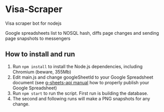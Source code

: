 # Visa-Scraper
Visa scraper bot for nodejs

Google spreadsheets list to NOSQL hash, diffs page changes and sending page snapshots to messengers

## How to install and run

1. Run `npm install` to install the Node.js dependencies, including Chromium (beware, 355Mb)
2. Edit main.js and change googleSheetId to your Google Spreadsheet document (see [g-sheets-api manual](https://github.com/bpk68/g-sheets-api) how to properly publish your Google Spreadsheet)
3. Run `npm start` to run the script. First run is building the database.
4. The second and following runs will make a PNG snapshots for any change.

